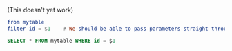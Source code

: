 (This doesn't yet work)

```elm
from mytable
filter id = $1    # We should be able to pass parameters straight through.
```

```sql
SELECT * FROM mytable WHERE id = $1
```
